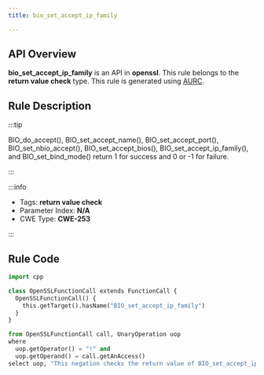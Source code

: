 ```yaml
---
title: bio_set_accept_ip_family

---
```



## API Overview
**bio_set_accept_ip_family** is an API in **openssl**. This rule belongs to the **return value check** type. This rule is generated using [AURC](../../tools/AURC).
## Rule Description

:::tip

BIO_do_accept(), BIO_set_accept_name(), BIO_set_accept_port(), BIO_set_nbio_accept(), BIO_set_accept_bios(), BIO_set_accept_ip_family(), and BIO_set_bind_mode() return 1 for success and 0 or -1 for failure.

:::

:::info

- Tags: **return value check**
- Parameter Index: **N/A**
- CWE Type: **CWE-253**

:::

## Rule Code
```python
import cpp

class OpenSSLFunctionCall extends FunctionCall {
  OpenSSLFunctionCall() {
    this.getTarget().hasName("BIO_set_accept_ip_family")
  }
}

from OpenSSLFunctionCall call, UnaryOperation uop
where
  uop.getOperator() = "!" and
  uop.getOperand() = call.getAnAccess()
select uop, "This negation checks the return value of BIO_set_accept_ip_family."
```